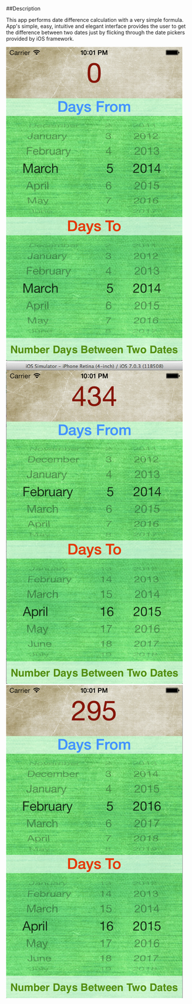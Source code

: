##Description

This app performs date difference calculation with a very simple formula. 
App's simple, easy, intuitive and elegant interface provides the user to get the difference between two dates just by flicking through the date pickers provided by iOS framework.

![Alt text](/images/takePhoto1.png?raw=true)
![Alt text](/images/takePhoto2.png?raw=true)
![Alt text](/images/takePhoto3.png?raw=true)